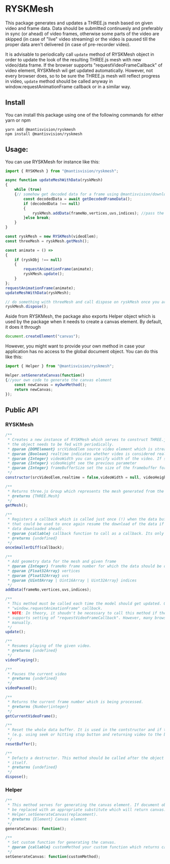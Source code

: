 # RYSKMesh
This package generates and updates a THREE.js mesh based on given video and frame data. Data should be submitted continuesly and preferably in sync (or ahead) of video frames, otherwise some parts of the video are skipped (in case of "live" video streaming) or the video is paused till the proper data aren't delivered (in case of pre-recorder video).

It is advisable to periodically call ```update``` method of RYSKMesh object in order to update the look of the resulting THREE.js mesh with new video/data frame. If the browser supports "requestVideoFrameCallback" of video element, RYSKMesh wil get updated automatically. However, not every browser does, so to be sure the THREE.js mesh will reflect progress in video, ```update``` method should be called anyway in window.requestAnimationFrame callback or in a similar way.

## Install
You can install this package using one of the following commands for either yarn or npm
```
yarn add @mantisvision/ryskmesh
npm install @mantisvision/ryskmesh
```

## Usage:
You can use RYSKMesh for instance like this:
```javascript
import { RYSKMesh } from "@mantisvision/ryskmesh";

async function updateMeshWithData(ryskMesh)
{
	while (true)
	{// somehow get decoded data for a frame using @mantisvision/downloader or directly @mantisvision/decoder
		const decodedData = await getDecodedFrameData(); 
		if (decodedData !== null)
		{
			ryskMesh.addData(frameNo,vertices,uvs,indices); //pass the data to ryskMesh
		}else break;
	}
}

const ryskMesh = new RYSKMesh(videoElem);
const threeMesh = ryskMesh.getMesh();

const animate = () => 
{
	if (ryskObj !== null)
	{
		requestAnimationFrame(animate);
		ryskMesh.update();
	}
};
requestAnimationFrame(animate);
updateMeshWithData(ryskMesh);

// do something with threeMesh and call dispose on ryskMesh once you are finished
ryskMesh.dispose();

```
Aside from RYSKMesh, the package also exports Helper object which is used by the package when it needs to create a canvas
element. By default, it does it through
```javascript
document.createElement("canvas");
```
However, you might want to provide your own method in case your application has no access to the global document object.
You can do this like this:
```javascript
import { Helper } from "@mantisvision/ryskmesh";

Helper.setGenerateCanvas(function()
{//your own code to generate the canvas element
	const newCanvas = myOwnMethod();
	return newCanvas;
});
```

## Public API

### RYSKMesh
```javascript
/**
 * Creates a new instance of RYSKMesh which serves to construct THREE.js mesh from the given video and data which
 * the object needs to be fed with periodically.
 * @param {DOMElement} srcVideoElem source video element which is streaming a file
 * @param {Boolean} realtime indicates whether video is considered realtime (i.e. a constant stream). Such a video shouldn't be paused whilest waiting for a proper RYSK data.
 * @param {Integer} videoWidth you can specify width of the video. If set to null (default), widh will be read from the srcVideoElem. If you set this parameter, the srcVideoElem will be stretched (or shrunk) to accomodate the desired size.
 * @param {Integer} videoHeight see the previous parameter
 * @param {Integer} frameBufferSize set the size of the framebuffer for the data describing the frames (i.e. UVs, indices, vertices)
 */
constructor(srcVideoElem,realtime = false,videoWidth = null, videoHeight = null, frameBufferSize = 100);
```
```javascript
/**
 * Returns three.js Group which represents the mesh generated from the video and data
 * @returns {THREE.Mesh}
 */
getMesh();
```
```javascript
/**
 * Registers a callback which is called just once (!) when the data buffer is filled with less than from one third;
 * that could be used to once again resume the download of the data if it was paused before (e.g. due to too many
 * data downloaded ahead).
 * @param {callable} callback function to call as a callback. Its only parameter is an Integer which equals to one third of data buffer length (e.g. length is 60, param will be 20).
 * @returns {undefined}
 */
onceSmallerDiff(callback);
```
```javascript
/**
 * Add geometry data for the mesh and given frame 
 * @param {Integer} frameNo frame number for which the data should be delivered
 * @param {Float32Array} vertices 
 * @param {Float32Array} uvs
 * @param {Uint8Array | Uint16Array | Uint32Array} indices
 */	
addData(frameNo,vertices,uvs,indices);
```
```javascript
/**
 * This method must be called each time the model should get updated. Ordinary it can be called in 
 * "window.requestAnimationFrame" callback.
 * NOTE: In theory, it shoudn't be necessary to call this method if the videoElem passed in constructor of RYSKMesh
 * supports setting of "requestVideoFrameCallback". However, many browsers don't, so it safer to call this method
 * manually.
 */
update();
```
```javascript
/**
 * Resumes playing of the given video.
 * @returns {undefined}
 */
videoPlaying();
```
```javascript
/**
 * Pauses the current video
 * @returns {undefined}
 */
videoPaused();
```
```javascript
/**
 * Returns the current frame number which is being processed.
 * @returns {Number|integer}
 */
getCurrentVideoFrame();
```
```javascript
/**
 * Reset the whole data buffer. It is used in the contstructor and if the user changes current timestamp of the video
 * (e.g. using seek or hitting stop button and returning video to the beginning), this method shoud be called as well.
 */
resetBuffer();
```
```javascript
/**
 * Defacto a destructor. This method should be called after the object is no longer needed in order to clean after
 * itself.
 * @returns {undefined}
 */
dispose();
```

### Helper
```javascript
/**
 * This method serves for generating the canvas element. If document object is unavailible (e.g. in node.js), it should
 * be replaced with an appropriate substitute which will return canvas. The replacement method can be set using
 * Helper.setGenerateCanvas(replacement).
 * @returns {Element} Canvas element
 */
generateCanvas: function();
```
```javascript
/**
 * Set custom function for generating the canvas.
 * @param {callable} customMethod your custom function which returns canvas element.
 */
setGenerateCanvas: function(customMethod);
```
